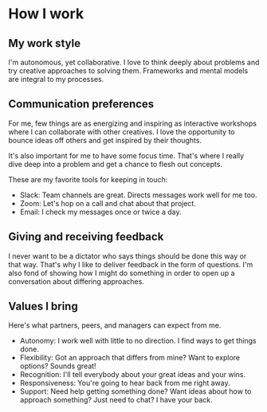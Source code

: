 # How I work

## My work style
I'm autonomous, yet collaborative. I love to think deeply about problems and try creative approaches to solving them. Frameworks and mental models are integral to my processes. 

## Communication preferences
For me, few things are as energizing and inspiring as interactive workshops where I can collaborate with other creatives. I love the opportunity to bounce ideas off others and get inspired by their thoughts.

It's also important for me to have some focus time. That's where I really dive deep into a problem and get a chance to flesh out concepts.

These are my favorite tools for keeping in touch:
- Slack: Team channels are great. Directs messages work well for me too.
- Zoom: Let's hop on a call and chat about that project.
- Email: I check my messages once or twice a day.

## Giving and receiving feedback
I never want to be a dictator who says things should be done this way or that way. That's why I like to deliver feedback in the form of questions. I'm also fond of showing how I might do something in order to open up a conversation about differing approaches. 

## Values I bring
Here's what partners, peers, and managers can expect from me.

- Autonomy: I work well with little to no direction. I find ways to get things done.
- Flexibility: Got an approach that differs from mine? Want to explore options? Sounds great!
- Recognition: I'll tell everybody about your great ideas and your wins.
- Responsiveness: You're going to hear back from me right away.
- Support: Need help getting something done? Want ideas about how to approach something? Just need to chat? I have your back. 